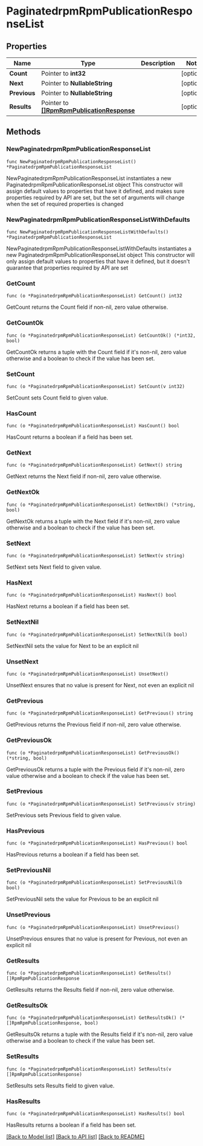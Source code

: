 # PaginatedrpmRpmPublicationResponseList

## Properties

Name | Type | Description | Notes
------------ | ------------- | ------------- | -------------
**Count** | Pointer to **int32** |  | [optional] 
**Next** | Pointer to **NullableString** |  | [optional] 
**Previous** | Pointer to **NullableString** |  | [optional] 
**Results** | Pointer to [**[]RpmRpmPublicationResponse**](RpmRpmPublicationResponse.md) |  | [optional] 

## Methods

### NewPaginatedrpmRpmPublicationResponseList

`func NewPaginatedrpmRpmPublicationResponseList() *PaginatedrpmRpmPublicationResponseList`

NewPaginatedrpmRpmPublicationResponseList instantiates a new PaginatedrpmRpmPublicationResponseList object
This constructor will assign default values to properties that have it defined,
and makes sure properties required by API are set, but the set of arguments
will change when the set of required properties is changed

### NewPaginatedrpmRpmPublicationResponseListWithDefaults

`func NewPaginatedrpmRpmPublicationResponseListWithDefaults() *PaginatedrpmRpmPublicationResponseList`

NewPaginatedrpmRpmPublicationResponseListWithDefaults instantiates a new PaginatedrpmRpmPublicationResponseList object
This constructor will only assign default values to properties that have it defined,
but it doesn't guarantee that properties required by API are set

### GetCount

`func (o *PaginatedrpmRpmPublicationResponseList) GetCount() int32`

GetCount returns the Count field if non-nil, zero value otherwise.

### GetCountOk

`func (o *PaginatedrpmRpmPublicationResponseList) GetCountOk() (*int32, bool)`

GetCountOk returns a tuple with the Count field if it's non-nil, zero value otherwise
and a boolean to check if the value has been set.

### SetCount

`func (o *PaginatedrpmRpmPublicationResponseList) SetCount(v int32)`

SetCount sets Count field to given value.

### HasCount

`func (o *PaginatedrpmRpmPublicationResponseList) HasCount() bool`

HasCount returns a boolean if a field has been set.

### GetNext

`func (o *PaginatedrpmRpmPublicationResponseList) GetNext() string`

GetNext returns the Next field if non-nil, zero value otherwise.

### GetNextOk

`func (o *PaginatedrpmRpmPublicationResponseList) GetNextOk() (*string, bool)`

GetNextOk returns a tuple with the Next field if it's non-nil, zero value otherwise
and a boolean to check if the value has been set.

### SetNext

`func (o *PaginatedrpmRpmPublicationResponseList) SetNext(v string)`

SetNext sets Next field to given value.

### HasNext

`func (o *PaginatedrpmRpmPublicationResponseList) HasNext() bool`

HasNext returns a boolean if a field has been set.

### SetNextNil

`func (o *PaginatedrpmRpmPublicationResponseList) SetNextNil(b bool)`

 SetNextNil sets the value for Next to be an explicit nil

### UnsetNext
`func (o *PaginatedrpmRpmPublicationResponseList) UnsetNext()`

UnsetNext ensures that no value is present for Next, not even an explicit nil
### GetPrevious

`func (o *PaginatedrpmRpmPublicationResponseList) GetPrevious() string`

GetPrevious returns the Previous field if non-nil, zero value otherwise.

### GetPreviousOk

`func (o *PaginatedrpmRpmPublicationResponseList) GetPreviousOk() (*string, bool)`

GetPreviousOk returns a tuple with the Previous field if it's non-nil, zero value otherwise
and a boolean to check if the value has been set.

### SetPrevious

`func (o *PaginatedrpmRpmPublicationResponseList) SetPrevious(v string)`

SetPrevious sets Previous field to given value.

### HasPrevious

`func (o *PaginatedrpmRpmPublicationResponseList) HasPrevious() bool`

HasPrevious returns a boolean if a field has been set.

### SetPreviousNil

`func (o *PaginatedrpmRpmPublicationResponseList) SetPreviousNil(b bool)`

 SetPreviousNil sets the value for Previous to be an explicit nil

### UnsetPrevious
`func (o *PaginatedrpmRpmPublicationResponseList) UnsetPrevious()`

UnsetPrevious ensures that no value is present for Previous, not even an explicit nil
### GetResults

`func (o *PaginatedrpmRpmPublicationResponseList) GetResults() []RpmRpmPublicationResponse`

GetResults returns the Results field if non-nil, zero value otherwise.

### GetResultsOk

`func (o *PaginatedrpmRpmPublicationResponseList) GetResultsOk() (*[]RpmRpmPublicationResponse, bool)`

GetResultsOk returns a tuple with the Results field if it's non-nil, zero value otherwise
and a boolean to check if the value has been set.

### SetResults

`func (o *PaginatedrpmRpmPublicationResponseList) SetResults(v []RpmRpmPublicationResponse)`

SetResults sets Results field to given value.

### HasResults

`func (o *PaginatedrpmRpmPublicationResponseList) HasResults() bool`

HasResults returns a boolean if a field has been set.


[[Back to Model list]](../README.md#documentation-for-models) [[Back to API list]](../README.md#documentation-for-api-endpoints) [[Back to README]](../README.md)


